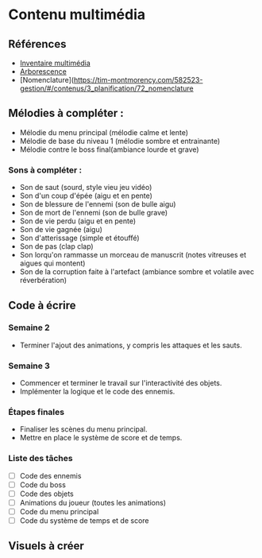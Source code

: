 # Contenu multimédia

## Références

* [Inventaire multimédia](https://tim-montmorency.com/582523-gestion/#/contenus/3_planification/70_inventaire_multimedia/)
* [Arborescence](https://tim-montmorency.com/582523-gestion/#/contenus/3_planification/71_arborescence/)
* [Nomenclature](https://tim-montmorency.com/582523-gestion/#/contenus/3_planification/72_nomenclature

## Mélodies à compléter :

* Mélodie du menu principal (mélodie calme et lente)
* Mélodie de base du niveau 1 (mélodie sombre et entrainante)
* Mélodie contre le boss final(ambiance lourde et grave)

### Sons à compléter :

* Son de saut (sourd, style vieu jeu vidéo)
* Son d'un coup d'épée (aigu et en pente)
* Son de blessure de l'ennemi (son de bulle aigu)
* Son de mort de l'ennemi (son de bulle grave)
* Son de vie perdu (aigu et en pente)
* Son de vie gagnée (aigu)
* Son d'atterissage (simple et étouffé)
* Son de pas (clap clap)
* Son lorqu'on rammasse un morceau de manuscrit (notes vitreuses et aigues qui montent)
* Son de la corruption faite à l'artefact (ambiance sombre et volatile avec réverbération)

## Code à écrire  

### Semaine 2  
- Terminer l'ajout des animations, y compris les attaques et les sauts.  

### Semaine 3  
- Commencer et terminer le travail sur l'interactivité des objets.  
- Implémenter la logique et le code des ennemis.  

### Étapes finales  
- Finaliser les scènes du menu principal.  
- Mettre en place le système de score et de temps.  

### Liste des tâches  

- [ ] Code des ennemis  
- [ ] Code du boss  
- [ ] Code des objets  
- [ ] Animations du joueur (toutes les animations)  
- [ ] Code du menu principal  
- [ ] Code du système de temps et de score  

## Visuels à créer
